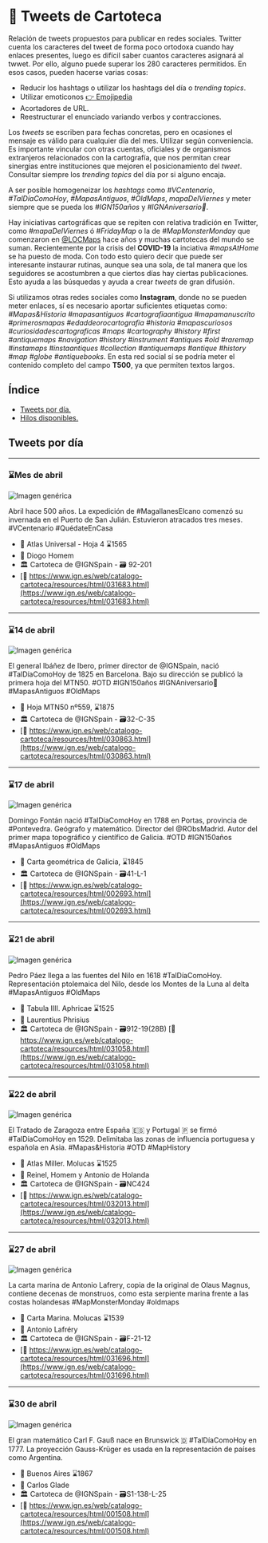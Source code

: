 #  🧭️ Tweets de Cartoteca

Relación de tweets propuestos para publicar en redes sociales. Twitter cuenta los caracteres del tweet de forma poco ortodoxa cuando hay enlaces presentes, luego es difícil saber cuantos caracteres asignará al twwet. Por ello, alguno puede superar los 280 caracteres permitidos. En esos casos, pueden hacerse varias cosas:

* Reducir los hashtags o utilizar los hashtags del día o *trending topics*.
* Utilizar emoticonos [👉 Emojipedia ](https://emojipedia.org/)
* Acortadores de URL.
* Reestructurar el enunciado variando verbos y contracciones.

Los *tweets* se escriben para fechas concretas, pero en ocasiones el mensaje es válido para cualquier día del mes. Utilizar según conveniencia. Es importante vincular con otras cuentas, oficiales y de organismos extranjeros relacionados con la cartografía, que nos permitan crear sinergias entre instituciones que mejoren el posicionamiento del *tweet*. Consultar siempre los *trending topics* del día por si alguno encaja.

A ser posible homogeneizar los *hashtags* como *#VCentenario*, *#TalDíaComoHoy*, *#MapasAntiguos*,  *#OldMaps*, *mapaDelViernes* y meter siempre que se pueda los *#IGN150años* y  *#IGNAniversario🎂*.

Hay iniciativas cartográficas que se repiten con relativa tradición en Twitter, como *#mapaDelViernes* ó *#FridayMap* o la de *#MapMonsterMonday* que comenzaron en [@LOCMaps](https://twitter.com/LOCMaps) hace años y muchas cartotecas del mundo se suman. Recientemente por la crisis del **COVID-19** la inciativa *#mapsAtHome* se ha puesto de moda. Con todo esto quiero decir que puede ser interesante instaurar rutinas, aunque sea una sola, de tal manera que los seguidores se acostumbren a que ciertos días hay ciertas publicaciones. Esto ayuda a las búsquedas y ayuda a crear *tweets* de gran difusión.

Si utilizamos otras redes sociales como **Instagram**, donde no se pueden meter enlaces, sí es necesario aportar suficientes etiquetas como: *#Mapas&Historia #mapasantiguos #cartografiaantigua #mapamanuscrito #primerosmapas #edaddeorocartografia #historia #mapascuriosos #curiosidadescartograficas #maps #cartography #history #first #antiquemaps #navigation #history #instrument #antiques #old #raremap #instamaps #instaantiques #collection  #antiquemaps #antique #history  #map #globe #antiquebooks*. En esta red social sí se podría meter el contenido completo del campo **T500**, ya que permiten textos largos.

## Índice

* [Tweets por día.](#Tweets-por-día)
* [Hilos disponibles.](#Hilos-disponibles)


## Tweets por día

---
### ⌛Mes de abril
![Imagen genérica](img/carto-homem-sudamerica.jpg)

Abril hace 500 años. La expedición de #MagallanesElcano comenzó su invernada en el Puerto de San Julián. Estuvieron atracados tres meses.  #VCentenario #QuédateEnCasa

* 📜 Atlas Universal - Hoja 4 ⌛1565
* 🎨 Diogo Homem
* 🏛 Cartoteca de @IGNSpain - 🗃 92-201
* [🔗 https://www.ign.es/web/catalogo-cartoteca/resources/html/031683.html](https://www.ign.es/web/catalogo-cartoteca/resources/html/031683.html)

---
### ⌛14 de abril
![Imagen genérica](img/carto-mtn50.jpg)

El general Ibáñez de Ibero, primer director de @IGNSpain, nació #TalDíaComoHoy de 1825 en Barcelona. Bajo su dirección se publicó la primera hoja del MTN50. #OTD #IGN150años #IGNAniversario🎂 #MapasAntiguos #OldMaps

* 📜 Hoja MTN50 nº559, ⌛1875 
* 🏛 Cartoteca de @IGNSpain - 🗃32-C-35
* [🔗 https://www.ign.es/web/catalogo-cartoteca/resources/html/030863.html](https://www.ign.es/web/catalogo-cartoteca/resources/html/030863.html)

---
### ⌛17 de abril
![Imagen genérica](img/carto-fontan.jpg)

Domingo Fontán nació #TalDíaComoHoy en 1788 en Portas, provincia de #Pontevedra. Geógrafo y matemático. Director del @RObsMadrid. Autor del primer mapa topográfico y científico de Galicia. #OTD #IGN150años #MapasAntiguos #OldMaps

* 📜 Carta geométrica de Galicia, ⌛1845
* 🏛 Cartoteca de @IGNSpain - 🗃41-L-1
* [🔗 https://www.ign.es/web/catalogo-cartoteca/resources/html/002693.html](https://www.ign.es/web/catalogo-cartoteca/resources/html/002693.html)

---
### ⌛21 de abril
![Imagen genérica](img/carto-tabula-africae.jpg)

Pedro Páez llega a las fuentes del Nilo en 1618 #TalDíaComoHoy. Representación ptolemaica del Nilo, desde los Montes de la Luna al delta #MapasAntiguos #OldMaps

* 📜 Tabula IIII. Aphricae ⌛1525
* 🎨 Laurentius Phrisius
* 🏛 Cartoteca de @IGNSpain - 🗃912-19(28B)
[🔗 https://www.ign.es/web/catalogo-cartoteca/resources/html/031058.html](https://www.ign.es/web/catalogo-cartoteca/resources/html/031058.html)


---
### ⌛22 de abril
![Imagen genérica](img/carto-miller-molucas.jpg)

El Tratado de Zaragoza entre España 🇪🇸 y Portugal 🇵 se firmó #TalDíaComoHoy en 1529. Delimitaba las zonas de influencia portuguesa y española en Asia. #Mapas&Historia #OTD #MapHistory

* 📜 Atlas Miller. Molucas ⌛1525
* 🎨 Reinel, Homem y Antonio de Holanda
* 🏛 Cartoteca de @IGNSpain - 🗃NC424
* [🔗 https://www.ign.es/web/catalogo-cartoteca/resources/html/032013.html](https://www.ign.es/web/catalogo-cartoteca/resources/html/032013.html)

---
### ⌛27 de abril
![Imagen genérica](img/carto-lafrery-serpent.jpg)

La carta marina de Antonio Lafrery, copia de la original de Olaus Magnus, contiene decenas de monstruos, como esta serpiente marina frente a las costas holandesas #MapMonsterMonday #oldmaps 

* 📜 Carta Marina. Molucas ⌛1539
* 🎨 Antonio Lafréry
* 🏛 Cartoteca de @IGNSpain - 🗃F-21-12
* [🔗 https://www.ign.es/web/catalogo-cartoteca/resources/html/031696.html](https://www.ign.es/web/catalogo-cartoteca/resources/html/031696.html)

---
### ⌛30 de abril
![Imagen genérica](img/carto-buenosaires.jpg)

El gran matemático Carl F. Gauß nace en Brunswick 🇩 #TalDíaComoHoy en 1777. La proyección Gauss-Krüger es usada en la representación de países como Argentina.

* 📜 Buenos Aires ⌛1867
* 🎨 Carlos Glade
* 🏛 Cartoteca de @IGNSpain - 🗃S1-138-L-25
* [🔗 https://www.ign.es/web/catalogo-cartoteca/resources/html/001508.html](https://www.ign.es/web/catalogo-cartoteca/resources/html/001508.html)